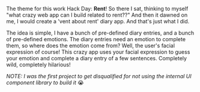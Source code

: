 The theme for this work Hack Day: **Rent**! So there I sat, thinking to myself "what crazy web app can I build related to rent??" And then it dawned on me, I would create a 'vent about rent' diary app. And that's just what I did.

The idea is simple, I have a bunch of pre-defined diary entries, and a bunch of pre-defined emotions. The diary entries need an emotion to complete them, so where does the emotion come from? Well, the user's facial expression of course! This crazy app uses your facial expression to guess your emotion and complete a diary entry of a few sentences. Completely wild, completely hilarious!

*NOTE: I was the first project to get disqualified for not using the internal UI component library to build it* 😭